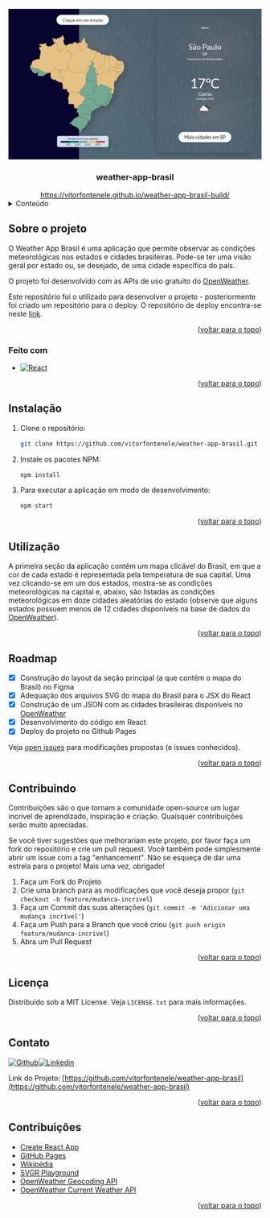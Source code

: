 <a name="readme-top"></a>

<div align="center">
  <a href="https://github.com/vitorfontenele/weather-app-brasil">
    <img src="public/weather-app-brasil.jpg" alt="Weather App Brasil">
  </a>
  <h3 align="center">weather-app-brasil</h3>
  <a href="https://vitorfontenele.github.io/weather-app-brasil-build/">https://vitorfontenele.github.io/weather-app-brasil-build/</a>
</div>

<!-- Conteúdo -->
<details>
  <summary>Conteúdo</summary>
  <ol>
    <li>
      <a href="#sobre-o-projeto">Sobre o projeto</a>
      <ul>
        <li><a href="#feito-com">Feito com</a></li>
      </ul>
    </li>
    <li>
      <a href="#instalação">Instalação</a>
    </li>
    <li><a href="#utilização">Utilização</a></li>
    <li><a href="#roadmap">Roadmap</a></li>
    <li><a href="#contribuindo">Contribuindo</a></li>
    <li><a href="#licença">Licença</a></li>
    <li><a href="#contato">Contato</a></li>
    <li><a href="#contribuições">Contribuições</a></li>
  </ol>
</details>


<!-- SOBRE O PROJETO -->
## Sobre o projeto

O Weather App Brasil é uma aplicação que permite observar as condições meteorológicas nos estados e cidades brasileiras. Pode-se ter uma visão geral por estado ou, se desejado, de uma cidade específica do país. 

O projeto foi desenvolvido com as APIs de uso gratuito do [OpenWeather](openweathermap.org).

Este repositório foi o utilizado para desenvolver o projeto - posteriormente foi criado um repositório para o deploy. O repositório de deploy encontra-se neste [link](https://github.com/vitorfontenele/weather-app-brasil-build).

<p align="right">(<a href="#readme-top">voltar para o topo</a>)</p>

### Feito com


* [![React][React.js]][React-url]

<p align="right">(<a href="#readme-top">voltar para o topo</a>)</p>



<!-- INSTALAÇÃO -->
## Instalação

1. Clone o repositório:
   ```sh
   git clone https://github.com/vitorfontenele/weather-app-brasil.git
   ```
2. Instale os pacotes NPM:
   ```sh
   npm install
   ```
3. Para executar a aplicação em modo de desenvolvimento:
   ```sh
   npm start
   ```

<p align="right">(<a href="#readme-top">voltar para o topo</a>)</p>

<!-- UTILIZAÇÃO -->
## Utilização

A primeira seção da aplicação contém um mapa clicável do Brasil, em que a cor de cada estado é representada pela temperatura de sua capital. Uma vez clicando-se em um dos estados, mostra-se as condições meteorológicas na capital e, abaixo, são listadas as condições meteorológicas em doze cidades aleatórias do estado (observe que alguns estados possuem menos de 12 cidades disponíveis na base de dados do [OpenWeather](openweathermap.org)).

<p align="right">(<a href="#readme-top">voltar para o topo</a>)</p>

<!-- ROADMAP -->
## Roadmap

- [x] Construção do layout da seção principal (a que contém o mapa do Brasil) no Figma
- [x] Adequação dos arquivos SVG do mapa do Brasil para o JSX do React 
- [x] Construção de um JSON com as cidades brasileiras disponíveis no [OpenWeather](openweathermap.org)
- [x] Desenvolvimento do código em React
- [x] Deploy do projeto no Github Pages

Veja [open issues](https://github.com/vitorfontenele/weather-app-brasil/issues) para modificações propostas (e issues conhecidos).

<p align="right">(<a href="#readme-top">voltar para o topo</a>)</p>

<!-- CONTRIBUINDO -->
## Contribuindo

Contribuições são o que tornam a comunidade open-source um lugar incrível de aprendizado, inspiração e criação. Quaisquer contribuições serão muito apreciadas.

Se você tiver sugestões que melhorariam este projeto, por favor faça um fork do repositório e crie um pull request. Você também pode simplesmente abrir um issue com a tag "enhancement".
Não se esqueça de dar uma estrela para o projeto! Mais uma vez, obrigado!

1. Faça um Fork do Projeto
2. Crie uma branch para as modificações que você deseja propor (`git checkout -b feature/mudanca-incrivel`)
3. Faça um Commit das suas alterações (`git commit -m 'Adicionar uma mudança incrível'`)
4. Faça um Push para a Branch que você criou (`git push origin feature/mudanca-incrivel`)
5. Abra um Pull Request

<p align="right">(<a href="#readme-top">voltar para o topo</a>)</p>

<!-- LICENSE -->
## Licença

Distribuído sob a MIT License. Veja `LICENSE.txt` para mais informações.

<p align="right">(<a href="#readme-top">voltar para o topo</a>)</p>

<!-- CONTATO -->
## Contato

[![Github][github-shield]][github-url][![Linkedin][linkedin-shield]][linkedin-url]

Link do Projeto: [https://github.com/vitorfontenele/weather-app-brasil](https://github.com/vitorfontenele/weather-app-brasil)

<p align="right">(<a href="#readme-top">voltar para o topo</a>)</p>

<!-- CONTRIBUIÇÕES -->
## Contribuições

* [Create React App](https://create-react-app.dev/)
* [GitHub Pages](https://pages.github.com)
* [Wikipédia](https://pt.m.wikipedia.org/)
* [SVGR Playground](https://react-svgr.com/playground/)
* [OpenWeather Geocoding API](https://openweathermap.org/api/geocoding-api#reverse)
* [OpenWeather Current Weather API](https://openweathermap.org/current)

<p align="right">(<a href="#readme-top">voltar para o topo</a>)</p>

<!-- MARKDOWN LINKS & IMAGES -->
[React.js]: https://img.shields.io/badge/React-20232A?style=for-the-badge&logo=react&logoColor=61DAFB
[React-url]: https://reactjs.org/
[Bootstrap.com]: https://img.shields.io/badge/Bootstrap-563D7C?style=for-the-badge&logo=bootstrap&logoColor=white
[Bootstrap-url]: https://getbootstrap.com
[linkedin-shield]: https://img.shields.io/badge/LinkedIn-0077B5?style=for-the-badge&logo=linkedin&logoColor=white
[linkedin-url]: https://www.linkedin.com/in/vitor-fontenele/
[github-shield]: https://img.shields.io/badge/GitHub-100000?style=for-the-badge&logo=github&logoColor=white
[github-url]: https://github.com/vitorfontenele
